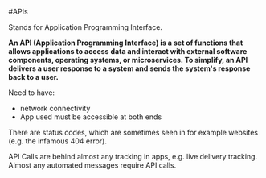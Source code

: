 #APIs

Stands for Application Programming Interface.

**An API (Application Programming Interface) is a set of functions that allows applications to access data and interact with external software components, operating systems, or microservices. To simplify, an API delivers a user response to a system and sends the system's response back to a user.**

Need to have:


 - network connectivity
 - App used must be accessible at both ends

There are status codes, which are sometimes seen in for example websites (e.g. the infamous 404 error).

API Calls are behind almost any tracking in apps, e.g. live delivery tracking. Almost any automated messages require API calls.
